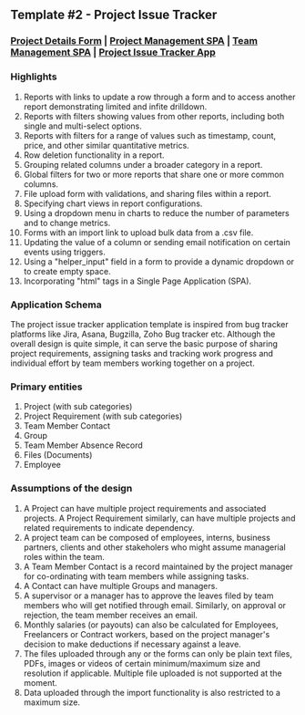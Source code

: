## Template #2 - Project Issue Tracker       
     
### [Project Details Form](https://app1.cliosight.com/app/forms/270/show/public?noNavbar=true)  |  [Project Management SPA](https://app1.cliosight.com/app/pages/160/show?noNavbar=true)  |  [Team Management SPA](https://app1.cliosight.com/app/pages/161/show?noNavbar=true)  |  [Project Issue Tracker App](https://app1.cliosight.com/app/applications/1/show)            

### Highlights      
1. Reports with links to update a row through a form and to access another report demonstrating limited and infite drilldown.            
2. Reports with filters showing values from other reports, including both single and multi-select options.     
3. Reports with filters for a range of values such as timestamp, count, price, and other similar quantitative metrics.      
4. Row deletion functionality in a report.       
5. Grouping related columns under a broader category in a report.      
6. Global filters for two or more reports that share one or more common columns.     
7. File upload form with validations, and sharing files within a report.      
8. Specifying chart views in report configurations.      
9. Using a dropdown menu in charts to reduce the number of parameters and to change metrics.      
10. Forms with an import link to upload bulk data from a .csv file.      
11. Updating the value of a column or sending email notification on certain events using triggers.      
12. Using a "helper_input" field in a form to provide a dynamic dropdown or to create empty space.      
13. Incorporating "html" tags in a Single Page Application (SPA).    

### Application Schema    
The project issue tracker application template is inspired from bug tracker platforms like Jira, Asana, Bugzilla, Zoho Bug tracker etc. Although the overall design is quite simple, it can serve the basic purpose of sharing project requirements, assigning tasks and tracking work progress and individual effort by team members working together on a project.            

### Primary entities
    
1. Project (with sub categories)    
2. Project Requirement (with sub categories)     
3. Team Member Contact
4. Group     
5. Team Member Absence Record
6. Files (Documents)
7. Employee     

### Assumptions of the design     
   
1. A Project can have multiple project requirements and associated projects. A Project Requirement similarly, can have multiple projects and related requirements to indicate dependency.       
2. A project team can be composed of employees, interns, business partners, clients and other stakeholers who might assume managerial roles within the team.    
3. A Team Member Contact is a record maintained by the project manager for co-ordinating with team members while assigning tasks.      
4. A Contact can have multiple Groups and managers.     
5. A supervisor or a manager has to approve the leaves filed by team members who will get notified through email. Similarly, on approval or rejection, the team member receives an email.
6. Monthly salaries (or payouts) can also be calculated for Employees, Freelancers or Contract workers, based on the project manager's decision to make deductions if necessary against a leave.
7. The files uploaded through any or the forms can only be plain text files, PDFs, images or videos of certain minimum/maximum size and resolution if applicable. Multiple file uploaded is not supported at the moment.     
8. Data uploaded through the import functionality is also restricted to a maximum size.       
   
   


